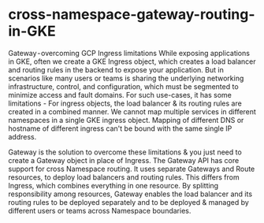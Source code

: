 # cross-namespace-gateway-routing-in-GKE

Gateway - overcoming GCP Ingress limitations
While exposing applications in GKE, often we create a GKE Ingress object, which creates a load balancer and routing rules in the backend to expose your application.
But in scenarios like many users or teams is sharing the underlying networking infrastructure, control, and configuration, which must be segmented to minimize access and fault domains.
For such use-cases, it has some limitations -
For ingress objects, the load balancer & its routing rules are created in a combined manner.
We cannot map multiple services in different namespaces in a single GKE ingress object.
Mapping of different DNS or hostname of different ingress can't be bound with the same single IP address.

Gateway is the solution to overcome these limitations & you just need to create a Gateway object in place of Ingress.
The Gateway API has core support for cross Namespace routing. It uses separate Gateways and Route resources, to deploy load balancers and routing rules. This differs from Ingress, which combines everything in one resource.
By splitting responsibility among resources, Gateway enables the load balancer and its routing rules to be deployed separately and to be deployed & managed by different users or teams across Namespace boundaries.

